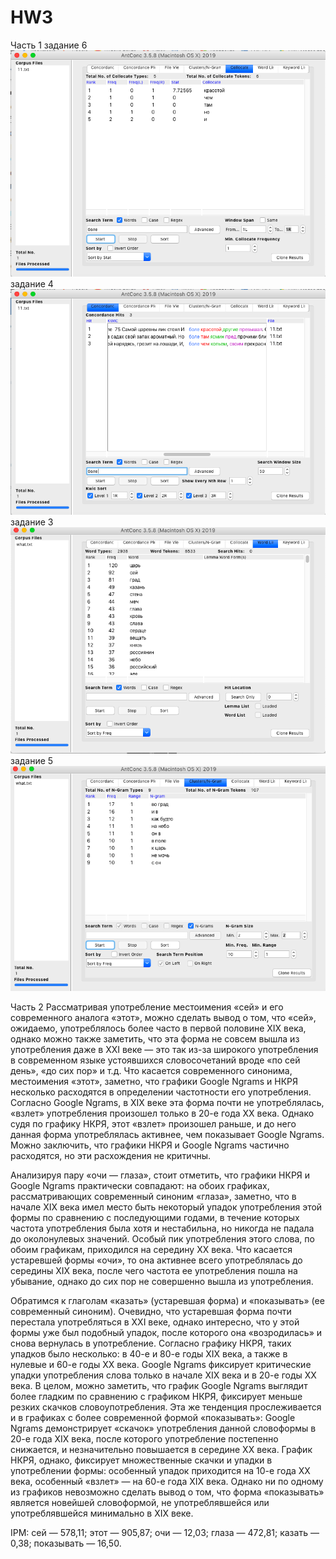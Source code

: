 # HW3
Часть 1
задание 6
![alt-text](Collocates.png)
задание 4
![alt-text](rarewords.png)
задание 3
![alt-text](stopwords.png)
задание 5
![alt-text](ngrams.png)

Часть 2
Рассматривая употребление местоимения «сей» и его современного аналога «этот», можно сделать вывод о том, что «сей», ожидаемо, употреблялось более часто в первой половине XIX века, однако можно также заметить, что эта форма не совсем вышла из употребления даже в XXI веке  — это так из-за широкого употребления в современном языке устоявшихся словосочетаний вроде «по сей день», «до сих пор» и т.д. Что касается современного синонима, местоимения «этот», заметно, что графики Google Ngrams и НКРЯ несколько расходятся в определении частотности его употребления. Согласно Google Ngrams, в XIX веке эта форма почти не употреблялась, «взлет» употребления произошел только в 20-е года XX века. Однако судя по графику НКРЯ, этот «взлет» произошел раньше, и до него данная форма употреблялась активнее, чем показывает Google Ngrams. Можно заключить, что графики НКРЯ и Google Ngrams частично расходятся, но эти расхождения не критичны.

Анализируя пару «очи — глаза», стоит отметить, что графики НКРЯ и Google Ngrams практически совпадают: на обоих графиках, рассматривающих современный синоним «глаза», заметно, что в начале XIX века имел место быть некоторый упадок употребления этой формы по сравнению с последующими годами, в течение которых частота употребления была хотя и нестабильна, но никогда не падала до околонулевых значений. Особый пик употребления этого слова, по обоим графикам, приходился на середину XX века. Что касается устаревшей формы «очи», то она активнее всего употреблялась до середины XIX века, после чего частота ее употребления пошла на убывание, однако до сих пор не совершенно вышла из употребления. 

Обратимся к глаголам «казать» (устаревшая форма) и «показывать» (ее современный синоним). Очевидно, что устаревшая форма почти перестала употребляться в XXI веке, однако интересно, что у этой формы уже был подобный упадок, после которого она «возродилась» и снова вернулась в употребление. Согласно графику НКРЯ, таких упадков было несколько: в 40-е и 80-е годы XIX века, а также в нулевые и 60-е годы XX века. Google Ngrams фиксирует критические упадки употребления слова только в начале XIX века и в 20-е годы XX века. В целом, можно заметить, что график Google Ngrams выглядит более гладким по сравнению с графиком НКРЯ, фиксирует меньше резких скачков словоупотребления. Эта же тенденция прослеживается и в графиках с более современной формой «показывать»: Google Ngrams демонстрирует «скачок» употребления данной словоформы в 20-е года XIX века, после которого употребление постепенно снижается, и незначительно повышается в середине XX века. График НКРЯ, однако, фиксирует множественные скачки и упадки в употреблении формы: особенный упадок приходится на 10-е года XX века, особенный «взлет» — на 60-е года XIX века. Однако ни по одному из графиков невозможно сделать вывод о том, что форма «показывать» является новейшей словоформой, не употреблявшейся или употреблявшейся минимально в XIX веке. 

IPM:
сей — 578,11;
этот — 905,87;
очи — 12,03;
глаза — 472,81;
казать — 0,38;
показывать — 16,50.
